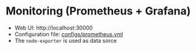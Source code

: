# Monitoring (Prometheus + Grafana)

 * Web UI: http://localhost:30000
 * Configuration file: [configs/prometheus.yml](configs/prometheus.yml)
 * The `node-exporter` is used as data sorce
